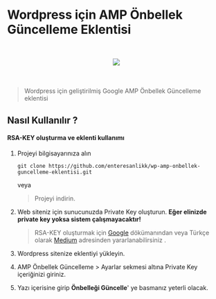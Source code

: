 # Wordpress için AMP Önbellek Güncelleme Eklentisi
<p align="center" style="margin: 50px 0;">
    <img src="https://miro.medium.com/max/560/1*LfOmoNzHLwS-ZA09JbIPrg.png" />
</p>

> Wordpress için geliştirilmiş Google AMP Önbellek Güncelleme eklentisi

## Nasıl Kullanılır ?

#### RSA-KEY oluşturma ve eklenti kullanımı

1. Projeyi bilgisayarınıza alın

    `git clone https://github.com/enteresanlikk/wp-amp-onbellek-guncelleme-eklentisi.git`

    veya

    > Projeyi indirin.

2. Web siteniz için sunucunuzda Private Key oluşturun. **Eğer elinizde private key yoksa sistem çalışmayacaktır!**
    > RSA-KEY oluşturmak için [Google](https://developers.google.com/amp/cache/update-cache#rsa-keys) dökümanından  veya Türkçe olarak [Medium](https://medium.com/@atakancelik/wordpress-amp-onbellek-guncelleme-778fe4c90b56) adresinden yararlanabilirsiniz .

3. Wordpress sitenize eklentiyi yükleyin.
4. AMP Önbellek Güncelleme > Ayarlar sekmesi altına Private Key içeriğinizi giriniz.
5. Yazı içerisine girip **Önbelleği Güncelle**' ye basmanız yeterli olacak.
